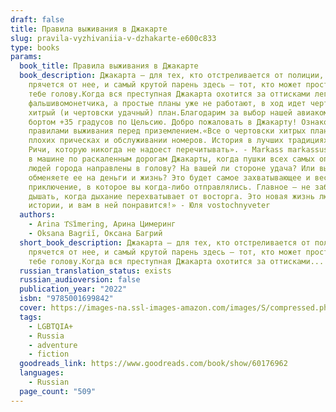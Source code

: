 ```yaml
---
draft: false
title: Правила выживания в Джакарте
slug: pravila-vyzhivaniia-v-dzhakarte-e600c833
type: books
params:
  book_title: Правила выживания в Джакарте
  book_description: Джакарта — для тех, кто отстреливается от полиции, а не
    прячется от нее, и самый крутой парень здесь — тот, кто может прострелить
    тебе голову.Когда вся преступная Джакарта охотится за оттисками легендарного
    фальшивомонетчика, а простые планы уже не работают, в ход идет чертовски
    хитрый (и чертовски удачный) план.Благодарим за выбор нашей авиакомпании, За
    бортом +35 градусов пo Цельсию. Добро пожаловать в Джакарту! Ознакомьтесь с
    правилами выживания перед приземлением.«Все о чертовски хитрых планах,
    плохих прическах и обслуживании номеров. История в лучших традициях Гая
    Ричи, которую никогда не надоест перечитывать». - Markass markassus«Нестись
    в машине по раскаленным дорогам Джакарты, когда пушки всех самых опасных
    людей города направлены в голову? На вашей ли стороне удача? Или вы
    обменяете ее на деньги и жизнь? Это будет самое захватывающее и веселое
    приключение, в которое вы когда-либо отправлялись. Главное — не забывать
    дышать, когда дыхание перехватывает от восторга. Это новая жизнь любимой
    истории, и вам в ней понравится!» - Юля vostochnyveter
  authors:
    - Arina T︠S︡imering, Арина Цимеринг
    - Oksana Bagriĭ, Оксана Багрий
  short_book_description: Джакарта — для тех, кто отстреливается от полиции, а не
    прячется от нее, и самый крутой парень здесь — тот, кто может прострелить
    тебе голову.Когда вся преступная Джакарта охотится за оттисками...
  russian_translation_status: exists
  russian_audioversion: false
  publication_year: "2022"
  isbn: "9785001699842"
  cover: https://images-na.ssl-images-amazon.com/images/S/compressed.photo.goodreads.com/books/1642798893i/60176962.jpg
  tags:
    - LGBTQIA+
    - Russia
    - adventure
    - fiction
  goodreads_link: https://www.goodreads.com/book/show/60176962
  languages:
    - Russian
  page_count: "509"
---
```

